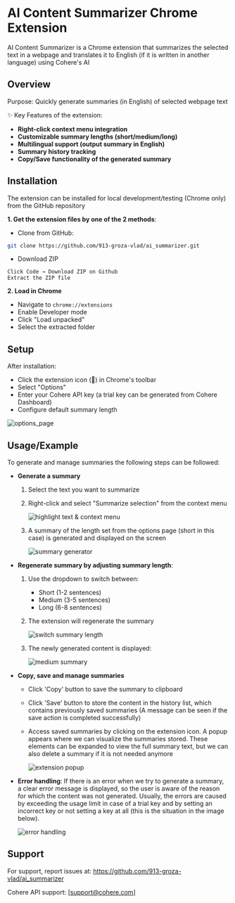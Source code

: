 # AI Content Summarizer Chrome Extension

AI Content Summarizer is a Chrome extension that summarizes the selected text in a webpage and translates it to English (if it is written in another language) using Cohere's AI

## Overview

Purpose: Quickly generate summaries (in English) of selected webpage text

✨ Key Features of the extension:

- **Right-click context menu integration**
- **Customizable summary lengths (short/medium/long)**
- **Multilingual support (output summary in English)**
- **Summary history tracking**
- **Copy/Save functionality of the generated summary**

## Installation

The extension can be installed for local development/testing (Chrome only) from the GitHub repository

**1. Get the extension files by one of the 2 methods**:

- Clone from GitHub:

```bash
git clone https://github.com/913-groza-vlad/ai_summarizer.git
```

- Download ZIP

```
Click Code → Download ZIP on Github
Extract the ZIP file
```

**2. Load in Chrome**

- Navigate to `chrome://extensions`
- Enable Developer mode
- Click "Load unpacked"
- Select the extracted folder

## Setup

After installation:

- Click the extension icon (🧩) in Chrome's toolbar
- Select "Options"
- Enter your Cohere API key (a trial key can be generated from Cohere Dashboard)
- Configure default summary length

![options_page](./screenshots/options_page.png)

## Usage/Example

To generate and manage summaries the following steps can be followed:

- **Generate a summary**

  1. Select the text you want to summarize
  2. Right-click and select "Summarize selection" from the context menu
     
     ![highlight text & context menu](./screenshots/highlight_context_menu.png)
     
  3. A summary of the length set from the options page (short in this case) is generated and displayed on the screen
     
     ![summary generator](./screenshots/short_summary.png)
     

- **Regenerate summary by adjusting summary length**:

  1. Use the dropdown to switch between:
     - Short (1-2 sentences)
     - Medium (3-5 sentences)
     - Long (6-8 sentences)
  2. The extension will regenerate the summary
     
     ![switch summary length](./screenshots/new_summary.png)
  3. The newly generated content is displayed:
      
     ![medium summary](./screenshots/medium_summary.png)

- **Copy, save and manage summaries**
  - Click 'Copy' button to save the summary to clipboard
  - Click 'Save' button to store the content in the history list, which contains previously saved summaries (A message can be seen if the save action is completed successfully)
  - Access saved summaries by clicking on the extension icon. A popup appears where we can visualize the summaries stored. These elements can be expanded to view the full summary text, but we can also delete a summary if it is not needed anymore
    
    ![extension popup](./screenshots/popup_extension.png)
- **Error handling**:
  If there is an error when we try to generate a summary, a clear error message is displayed, so the user is aware of the reason for which the content was not generated. Usually, the errors are caused by exceeding the usage limit in case of a trial key and by setting an incorrect key or not setting a key at all (this is the situation in the image below).
  
  ![error handling](./screenshots/error_handling.png)

## Support

For support, report issues at: https://github.com/913-groza-vlad/ai_summarizer

Cohere API support: [support@cohere.com]

